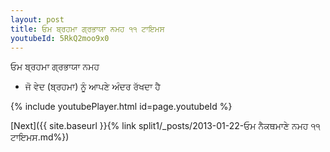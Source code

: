 ```yaml
---
layout: post
title: ਓਮ ਬ੍ਰਹਮਾ ਗ੍ਰਭਾਯਾ ਨਮਹ ੧੧ ਟਾਇਮਸ
youtubeId: 5RkQ2moo9x0
---
```

 
 
 ਓਮ ਬ੍ਰਹਮਾ ਗ੍ਰਭਾਯਾ ਨਮਹ  
 
 -  ਜੋ ਵੇਦ (ਬ੍ਰਹਮਾ) ਨੂੰ ਆਪਣੇ ਅੰਦਰ ਰੱਖਦਾ ਹੈ 
 
  
 
  
 
 
 
 
 
 


{% include youtubePlayer.html id=page.youtubeId %}
 
[Next]({{ site.baseurl }}{% link  split1/_posts/2013-01-22-ਓਮ ਨੈਕਥਮਾਣੇ ਨਮਹ ੧੧ ਟਾਇਮਸ.md%})
 
